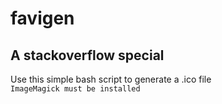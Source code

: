 # favigen
## A stackoverflow special

Use this simple bash script to generate a .ico file\
```ImageMagick must be installed```

